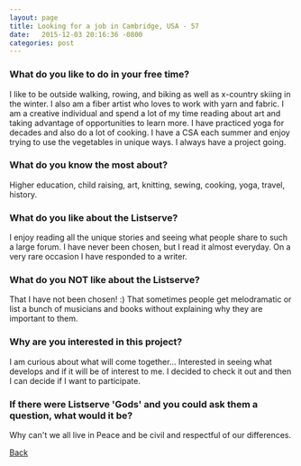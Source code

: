 ```yaml
---
layout: page
title: Looking for a job in Cambridge, USA - 57
date:   2015-12-03 20:16:36 -0800
categories: post
---
```


### What do you like to do in your free time?
<p>I like to be outside walking, rowing, and biking as well as x-country skiing in the winter. I also am a fiber artist who loves to work with yarn and fabric. I am a creative individual and spend a lot of my time reading about art and taking advantage of opportunities to learn more. I have practiced yoga for decades and also do a lot of cooking. I have a CSA each summer and enjoy trying to use the vegetables in unique ways. I always have a project going.</p>

### What do you know the most about?
<p>Higher education, child raising, art, knitting, sewing, cooking, yoga, travel, history.</p>

### What do you like about the Listserve?
<p>I enjoy reading all the unique stories and seeing what people share to such a large forum. I have never been chosen, but I read it almost everyday. On a very rare occasion I have responded to a writer.</p>

### What do you NOT like about the Listserve?
<p>That I have not been chosen! :)
That sometimes people get melodramatic or list a bunch of musicians and books without explaining why they are important to them. </p>

### Why are you interested in this project?
<p>I am curious about what will come together... 
Interested in seeing what develops and if it will be of interest to me. I decided to check it out and then I can decide if I want to participate.</p>

### If there were Listserve 'Gods' and you could ask them a question, what would it be?
<p>Why can't we all live in Peace and be civil and respectful of our differences.</p>

[Back][1]

[1]: /responders/all